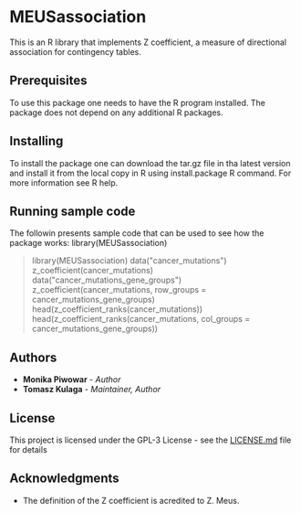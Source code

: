# MEUSassociation

This is an R library that implements Z coefficient, a measure of directional association for contingency tables.

## Prerequisites

To use this package one needs to have the R program installed. The package does not depend on any additional R packages.

## Installing

To install the package one can download the tar.gz file in tha latest version and install it from the local copy in R using install.package R command. For more information see R help.

## Running sample code

The followin presents sample code that can be used to see how the package works:
library(MEUSassociation)
> library(MEUSassociation)
> data("cancer_mutations")
> z_coefficient(cancer_mutations)
> data("cancer_mutations_gene_groups")
> z_coefficient(cancer_mutations, row_groups = cancer_mutations_gene_groups)
> head(z_coefficient_ranks(cancer_mutations))
> head(z_coefficient_ranks(cancer_mutations, col_groups = cancer_mutations_gene_groups)) 

## Authors

* **Monika Piwowar** - *Author*
* **Tomasz Kulaga** - *Maintainer, Author*

## License

This project is licensed under the GPL-3 License - see the [LICENSE.md](LICENSE.md) file for details

## Acknowledgments

* The definition of the Z coefficient is acredited to Z. Meus.
